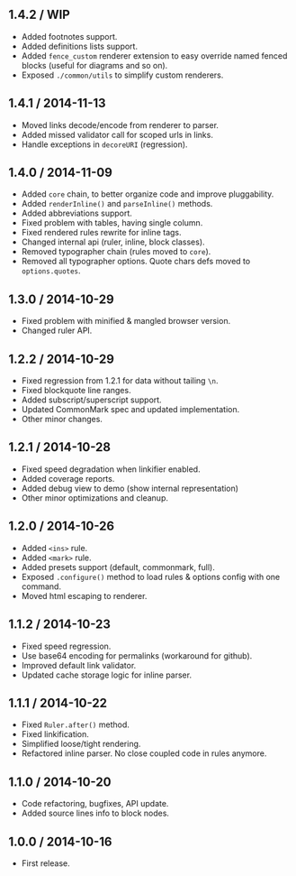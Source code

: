 1.4.2 / WIP
------------------

- Added footnotes support.
- Added definitions lists support.
- Added `fence_custom` renderer extension to easy override
  named fenced blocks (useful for diagrams and so on).
- Exposed `./common/utils` to simplify custom renderers.


1.4.1 / 2014-11-13
------------------

- Moved links decode/encode from renderer to parser.
- Added missed validator call for scoped urls in links.
- Handle exceptions in `decoreURI` (regression).


1.4.0 / 2014-11-09
------------------

- Added `core` chain, to better organize code and improve pluggability.
- Added `renderInline()` and `parseInline()` methods.
- Added abbreviations support.
- Fixed problem with tables, having single column.
- Fixed rendered rules rewrite for inline tags.
- Changed internal api (ruler, inline, block classes).
- Removed typographer chain (rules moved to `core`).
- Removed all typographer options. Quote chars defs moved to `options.quotes`.


1.3.0 / 2014-10-29
------------------

- Fixed problem with minified & mangled browser version.
- Changed ruler API.


1.2.2 / 2014-10-29
------------------

- Fixed regression from 1.2.1 for data without tailing `\n`.
- Fixed blockquote line ranges.
- Added subscript/superscript support.
- Updated CommonMark spec and updated implementation.
- Other minor changes.


1.2.1 / 2014-10-28
------------------

- Fixed speed degradation when linkifier enabled.
- Added coverage reports.
- Added debug view to demo (show internal representation)
- Other minor optimizations and cleanup.


1.2.0 / 2014-10-26
------------------

- Added `<ins>` rule.
- Added `<mark>` rule.
- Added presets support (default, commonmark, full).
- Exposed `.configure()` method to load rules & options config with one command.
- Moved html escaping to renderer.


1.1.2 / 2014-10-23
------------------

- Fixed speed regression.
- Use base64 encoding for permalinks (workaround for github).
- Improved default link validator.
- Updated cache storage logic for inline parser.


1.1.1 / 2014-10-22
------------------

- Fixed `Ruler.after()` method.
- Fixed linkification.
- Simplified loose/tight rendering.
- Refactored inline parser. No close coupled code in rules anymore.


1.1.0 / 2014-10-20
------------------

- Code refactoring, bugfixes, API update.
- Added source lines info to block nodes.


1.0.0 / 2014-10-16
------------------

- First release.